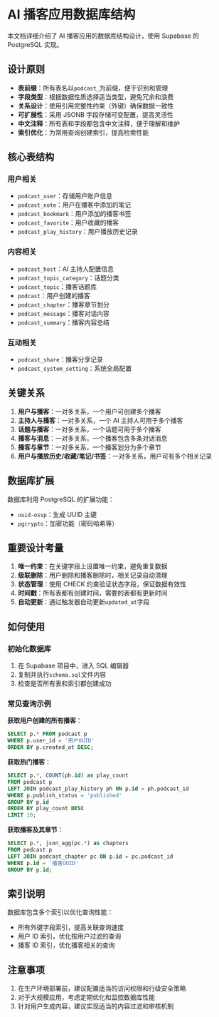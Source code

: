 # AI 播客应用数据库结构

本文档详细介绍了 AI 播客应用的数据库结构设计，使用 Supabase 的 PostgreSQL 实现。

## 设计原则

- **表前缀**：所有表名以`podcast_`为前缀，便于识别和管理
- **字段类型**：根据数据性质选择适当类型，避免冗余和浪费
- **关系设计**：使用引用完整性约束（外键）确保数据一致性
- **可扩展性**：采用 JSONB 字段存储可变配置，提高灵活性
- **中文注释**：所有表和字段都包含中文注释，便于理解和维护
- **索引优化**：为常用查询创建索引，提高检索性能

## 核心表结构

### 用户相关

- `podcast_user`：存储用户账户信息
- `podcast_note`：用户在播客中添加的笔记
- `podcast_bookmark`：用户添加的播客书签
- `podcast_favorite`：用户收藏的播客
- `podcast_play_history`：用户播放历史记录

### 内容相关

- `podcast_host`：AI 主持人配置信息
- `podcast_topic_category`：话题分类
- `podcast_topic`：播客话题库
- `podcast`：用户创建的播客
- `podcast_chapter`：播客章节划分
- `podcast_message`：播客对话内容
- `podcast_summary`：播客内容总结

### 互动相关

- `podcast_share`：播客分享记录
- `podcast_system_setting`：系统全局配置

## 关键关系

1. **用户与播客**：一对多关系，一个用户可创建多个播客
2. **主持人与播客**：一对多关系，一个 AI 主持人可用于多个播客
3. **话题与播客**：一对多关系，一个话题可用于多个播客
4. **播客与消息**：一对多关系，一个播客包含多条对话消息
5. **播客与章节**：一对多关系，一个播客划分为多个章节
6. **用户与播放历史/收藏/笔记/书签**：一对多关系，用户可有多个相关记录

## 数据库扩展

数据库利用 PostgreSQL 的扩展功能：

- `uuid-ossp`：生成 UUID 主键
- `pgcrypto`：加密功能（密码哈希等）

## 重要设计考量

1. **唯一约束**：在关键字段上设置唯一约束，避免重复数据
2. **级联删除**：用户删除和播客删除时，相关记录自动清理
3. **状态管理**：使用 CHECK 约束验证状态字段，保证数据有效性
4. **时间戳**：所有表都有创建时间，需要的表都有更新时间
5. **自动更新**：通过触发器自动更新`updated_at`字段

## 如何使用

### 初始化数据库

1. 在 Supabase 项目中，进入 SQL 编辑器
2. 复制并执行`schema.sql`文件内容
3. 检查是否所有表和索引都创建成功

### 常见查询示例

**获取用户创建的所有播客**：

```sql
SELECT p.* FROM podcast p
WHERE p.user_id = '用户UUID'
ORDER BY p.created_at DESC;
```

**获取热门播客**：

```sql
SELECT p.*, COUNT(ph.id) as play_count
FROM podcast p
LEFT JOIN podcast_play_history ph ON p.id = ph.podcast_id
WHERE p.publish_status = 'published'
GROUP BY p.id
ORDER BY play_count DESC
LIMIT 10;
```

**获取播客及其章节**：

```sql
SELECT p.*, json_agg(pc.*) as chapters
FROM podcast p
LEFT JOIN podcast_chapter pc ON p.id = pc.podcast_id
WHERE p.id = '播客UUID'
GROUP BY p.id;
```

## 索引说明

数据库包含多个索引以优化查询性能：

- 所有外键字段索引，提高关联查询速度
- 用户 ID 索引，优化按用户过滤的查询
- 播客 ID 索引，优化播客相关的查询

## 注意事项

1. 在生产环境部署前，建议配置适当的访问权限和行级安全策略
2. 对于大规模应用，考虑定期优化和监控数据库性能
3. 针对用户生成内容，建议实现适当的内容过滤和审核机制
